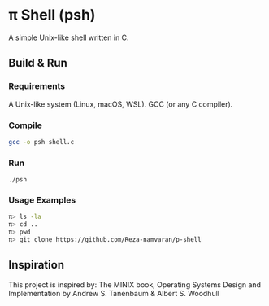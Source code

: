 # π Shell (psh)
A simple Unix-like shell written in C.

## Build & Run
### Requirements

A Unix-like system (Linux, macOS, WSL).
GCC (or any C compiler).

### Compile
```bash
gcc -o psh shell.c
```

### Run
```
./psh
```

### Usage Examples
```bash
π> ls -la
π> cd ..
π> pwd
π> git clone https://github.com/Reza-namvaran/p-shell
```
## Inspiration
This project is inspired by: The MINIX book, Operating Systems Design and Implementation by Andrew S. Tanenbaum & Albert S. Woodhull
